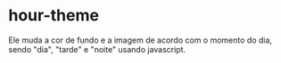 # hour-theme
Ele muda a cor de fundo e a imagem de acordo com o momento do dia, sendo "dia", "tarde" e "noite" usando javascript.
